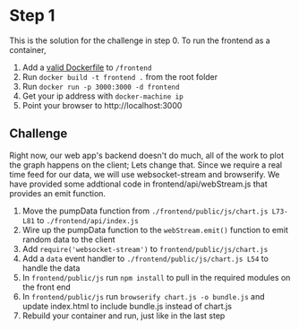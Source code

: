 # Step 1
This is the solution for the challenge in step 0. To run the frontend as a container,

1. Add a [valid Dockerfile][] to `/frontend`
2. Run `docker build -t frontend .` from the root folder
3. Run `docker run -p 3000:3000 -d frontend`
4. Get your ip address with `docker-machine ip`
5. Point your browser to http://localhost:3000

## Challenge
Right now, our web app's backend doesn't do much, all of the work to plot the graph happens on the
client; Lets change that. Since we require a real time feed for our data, we will use websocket-stream
and browserify. We have provided some addtional code in frontend/api/webStream.js that provides an emit
function.

1. Move the pumpData function from `./frontend/public/js/chart.js L73-L81` to `./frontend/api/index.js`
2. Wire up the pumpData function to the `webStream.emit()` function to emit random data to the client
3. Add `require('websocket-stream')` to `frontend/public/js/chart.js`
4. Add a `data` event handler to `./frontend/public/js/chart.js L54` to handle the data
5. In `frontend/public/js` run `npm install` to pull in the required modules on the front end
6. In `frontend/public/js` run `browserify chart.js -o bundle.js` and update index.html to include bundle.js instead of chart.js
7. Rebuild your container and run, just like in the last step

[valid Dockerfile]: ./frontend/Dockerfile
